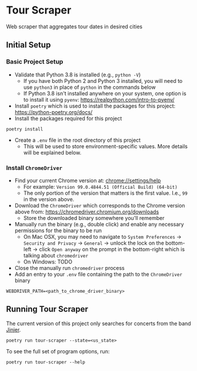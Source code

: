 # Tour Scraper
Web scraper that aggregates tour dates in desired cities

## Initial Setup

### Basic Project Setup

* Validate that Python 3.8 is installed (e.g., `python -V`)
  * If you have both Python 2 and Python 3 installed, you will need to use `python3` in place of `python` in the commands below
  * If Python 3.8 isn't installed anywhere on your system, one option is to install it using `pyenv`: https://realpython.com/intro-to-pyenv/
* Install `poetry` which is used to install the packages for this project: https://python-poetry.org/docs/
* Install the packages required for this project
```
poetry install
```
* Create a `.env` file in the root directory of this project
  * This will be used to store environment-specific values. More details will be explained below.

### Install `ChromeDriver`

* Find your current Chrome version at: [chrome://settings/help](chrome://settings/help)
  * For example: `Version 99.0.4844.51 (Official Build) (64-bit)`
  * The only portion of the version that matters is the first value. I.e., `99` in the version above.
* Download the `ChromeDriver` which corresponds to the Chrome version above from: https://chromedriver.chromium.org/downloads
  * Store the downloaded binary somewhere you'll remember
* Manually run the binary (e.g., double click) and enable any necessary permissions for the binary to be run
  * On Mac OSX, you may need to navigate to `System Preferences` -> `Security and Privacy` -> `General` -> unlock the lock on the bottom-left -> click `Open anyway` on the prompt in the bottom-right which is talking about `chromedriver`
  * On Windows: TODO
* Close the manually run `chromedriver` process
* Add an entry to your `.env` file containing the path to the `ChromeDriver` binary
```
WEBDRIVER_PATH=<path_to_chrome_driver_binary>
```


## Running Tour Scraper

The current version of this project only searches for concerts from the band [Jinjer](http://jinjer-metal.com/).

```
poetry run tour-scraper --state=<us_state>
```

To see the full set of program options, run:
```
poetry run tour-scraper --help
```
